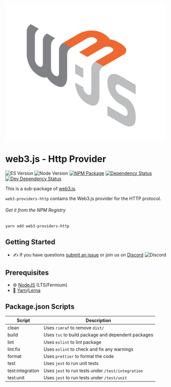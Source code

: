 <p align="center">
  <img src="assets/logo/web3js.jpg" width="500" alt="web3.js" />
</p>

# web3.js - Http Provider

![ES Version](https://img.shields.io/badge/ES-2020-yellow)
![Node Version](https://img.shields.io/badge/node-14.x-green)
[![NPM Package][npm-image]][npm-url]
[![Dependency Status][deps-image]][deps-url]
[![Dev Dependency Status][deps-dev-image]][deps-dev-url]

This is a sub-package of [web3.js][repo].

`web3-providers-http` contains the Web3.js provider for the HTTP protocol.

###### Get it from the NPM Registry

```bash
yarn add web3-providers-http
```

## Getting Started

-   :writing_hand: If you have questions [submit an issue](https://github.com/ChainSafe/web3.js/issues/new/choose) or join us on [Discord](https://discord.gg/yjyvFRP)
    ![Discord](https://img.shields.io/discord/593655374469660673.svg?label=Discord&logo=discord)

## Prerequisites

-   :gear: [NodeJS](https://nodejs.org/) (LTS/Fermium)
-   :toolbox: [Yarn](https://yarnpkg.com/)/[Lerna](https://lerna.js.org/)

## Package.json Scripts

| Script           | Description                                        |
| ---------------- | -------------------------------------------------- |
| clean            | Uses `rimraf` to remove `dist/`                    |
| build            | Uses `tsc` to build package and dependent packages |
| lint             | Uses `eslint` to lint package                      |
| lint:fix         | Uses `eslint` to check and fix any warnings        |
| format           | Uses `prettier` to format the code                 |
| test             | Uses `jest` to run unit tests                      |
| test:integration | Uses `jest` to run tests under `/test/integration` |
| test:unit        | Uses `jest` to run tests under `/test/unit`        |

[docs]: http://web3js.readthedocs.io/en/4.0/
[repo]: https://github.com/ethereum/web3.js
[npm-image]: https://img.shields.io/npm/v/web3-providers-http.svg
[npm-url]: https://npmjs.org/packages/web3-providers-http
[deps-image]: https://david-dm.org/ethereum/web3.js/4.x/status.svg?path=tools/web3-providers-http
[deps-url]: https://david-dm.org/ethereum/web3.js/4.x?path=tools/web3-providers-http
[deps-dev-image]: https://david-dm.org/ethereum/web3.js/4.x/dev-status.svg?path=tools/web3-providers-http
[deps-dev-url]: https://david-dm.org/ethereum/web3.js/4.x?type=dev&path=tools/web3-providers-http
